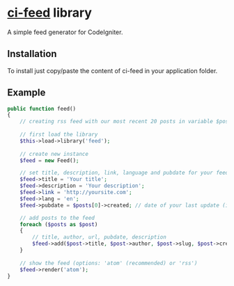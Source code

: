 # [ci-feed](http://roumen.me/projects/ci-feed) library

A simple feed generator for CodeIgniter.

## Installation

To install just copy/paste the content of ci-feed in your application folder.

## Example

```php
public function feed()
{
    // creating rss feed with our most recent 20 posts in variable $post
    
    // first load the library
    $this->load->library('feed');
    
    // create new instance
    $feed = new Feed();

    // set title, description, link, language and pubdate for your feed
    $feed->title = 'Your title';
    $feed->description = 'Your description';
    $feed->link = 'http://yoursite.com';
    $feed->lang = 'en';
    $feed->pubdate = $posts[0]->created; // date of your last update (in this example create date of your latest post)

    // add posts to the feed
    foreach ($posts as $post)
    {
        // title, author, url, pubdate, description
        $feed->add($post->title, $post->author, $post->slug, $post->created, $post->description);
    }
    
    // show the feed (options: 'atom' (recommended) or 'rss')
    $feed->render('atom');
}
```